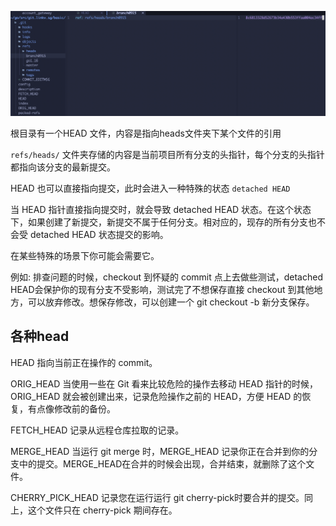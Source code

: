 ![image-20210923205019611](head.assets/image-20210923205019611.png)

根目录有一个HEAD 文件，内容是指向heads文件夹下某个文件的引用

`refs/heads/` 文件夹存储的内容是当前项目所有分支的头指针，每个分支的头指针都指向该分支的最新提交。



HEAD 也可以直接指向提交，此时会进入一种特殊的状态 `detached HEAD`



当 HEAD 指针直接指向提交时，就会导致 detached HEAD 状态。在这个状态下，如果创建了新提交，新提交不属于任何分支。相对应的，现存的所有分支也不会受 detached HEAD 状态提交的影响。

在某些特殊的场景下你可能会需要它。

例如:
排查问题的时候，checkout 到怀疑的 commit 点上去做些测试，detached HEAD会保护你的现有分支不受影响，测试完了不想保存直接 checkout 到其他地方，可以放弃修改。想保存修改，可以创建一个 git checkout -b <new-branch-name> 新分支保存。


## 各种head
HEAD
指向当前正在操作的 commit。

ORIG_HEAD
当使用一些在 Git 看来比较危险的操作去移动 HEAD 指针的时候，ORIG_HEAD 就会被创建出来，记录危险操作之前的 HEAD，方便 HEAD 的恢复，有点像修改前的备份。

FETCH_HEAD
记录从远程仓库拉取的记录。

MERGE_HEAD
当运行 git merge 时，MERGE_HEAD 记录你正在合并到你的分支中的提交。MERGE_HEAD在合并的时候会出现，合并结束，就删除了这个文件。

CHERRY_PICK_HEAD
记录您在运行运行 git cherry-pick时要合并的提交。同上，这个文件只在 cherry-pick 期间存在。



